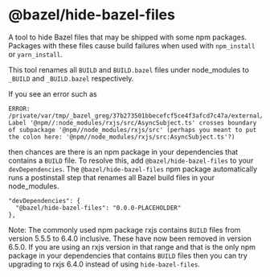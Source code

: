 # @bazel/hide-bazel-files

A tool to hide Bazel files that may be shipped with some npm packages. Packages with these files cause build failures when used with `npm_install` or `yarn_install`.

This tool renames all `BUILD` and `BUILD.bazel` files under node_modules to `_BUILD` and `_BUILD.bazel` respectively.

If you see an error such as

```
ERROR: /private/var/tmp/_bazel_greg/37b273501bbecefcf5ce4f3afcd7c47a/external/npm/BUILD.bazel:9:1: Label '@npm//:node_modules/rxjs/src/AsyncSubject.ts' crosses boundary of subpackage '@npm//node_modules/rxjs/src' (perhaps you meant to put the colon here: '@npm//node_modules/rxjs/src:AsyncSubject.ts'?)
```

then chances are there is an npm package in your dependencies that contains a `BUILD` file. To resolve this, add `@bazel/hide-bazel-files` to your `devDependencies`. The `@bazel/hide-bazel-files` npm package automatically runs a postinstall step that renames all Bazel build files in your node_modules.

```
"devDependencies": {
  "@bazel/hide-bazel-files": "0.0.0-PLACEHOLDER"
},
```

Note: The commonly used npm package rxjs contains `BUILD` files from version 5.5.5 to 6.4.0 inclusive. These have now been removed in version 6.5.0. If you are using an rxjs version in that range and that is the only npm package in your dependencies that contains `BUILD` files then you can try upgrading to rxjs 6.4.0 instead of using `hide-bazel-files`.
